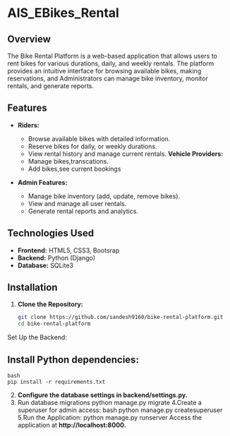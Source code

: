 # AIS_EBikes_Rental

## Overview

The Bike Rental Platform is a web-based application that allows users to rent bikes for various durations, daily, and weekly rentals. The platform provides an intuitive interface for browsing available bikes, making reservations, and  Administrators can manage bike inventory, monitor rentals, and generate reports.

## Features

- **Riders:**
  - Browse available bikes with detailed information.
  - Reserve bikes for  daily, or weekly durations.
  - View rental history and manage current rentals.
  **Vehicle  Providers:**
  - Manage bikes,transcations.
  - Add bikes,see current bookings

- **Admin Features:**
  - Manage bike inventory (add, update, remove bikes).
  - View and manage all user rentals.
  - Generate rental reports and analytics.

## Technologies Used

- **Frontend:** HTML5, CSS3, Bootsrap
- **Backend:** Python (Django)
- **Database:** SQLite3


## Installation

1. **Clone the Repository:**
   ```bash
   git clone https://github.com/sandesh9160/bike-rental-platform.git
   cd bike-rental-platform

  Set Up the Backend:

  ## Install Python dependencies:
    bash
    pip install -r requirements.txt
2. **Configure the database settings in backend/settings.py.**
3. Run database migrations
   python manage.py migrate
4.Create a superuser for admin access:
bash
python manage.py createsuperuser
5.Run the Application:
python manage.py runserver
Access the application at **http://localhost:8000.**


